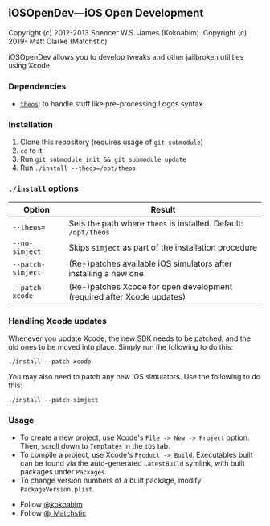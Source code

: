 ## iOSOpenDev—iOS Open Development
Copyright (c) 2012-2013 Spencer W.S. James (Kokoabim).
Copyright (c) 2019- Matt Clarke (Matchstic)

iOSOpenDev allows you to develop tweaks and other jailbroken utilities using Xcode.

### Dependencies

- [`theos`](https://github.com/theos/theos): to handle stuff like pre-processing Logos syntax.

### Installation

1. Clone this repository (requires usage of `git submodule`)
2. `cd` to it
3. Run `git submodule init && git submodule update`
4. Run `./install --theos=/opt/theos`

### `./install` options

| Option                        |  Result                                                                                                             |
| ------------------------ | ------------------------------------------------------------------------------------- |
| `--theos=`                | Sets the path where `theos` is installed. Default: `/opt/theos`                    |
| `--no-simject`        | Skips `simject` as part of the installation procedure                                     |
| `--patch-simject`  | (Re-)patches available iOS simulators after installing a new one                    |
| `--patch-xcode`      | (Re-)patches Xcode for open development (required after Xcode updates)   |

### Handling Xcode updates

Whenever you update Xcode, the new SDK needs to be patched, and the old ones to be moved into place. Simply run the following to do this: 

```
./install --patch-xcode
```

You may also need to patch any new iOS simulators. Use the following to do this:

```
./install --patch-simject
```

### Usage

- To create a new project, use Xcode's `File -> New -> Project` option. Then, scroll down to `Templates` in the `iOS` tab.
- To compile a project, use Xcode's `Product -> Build`. Executables built can be found via the auto-generated `LatestBuild` symlink, with built packages under `Packages`.
- To change version numbers of a built package, modify `PackageVersion.plist`.


* Follow [@kokoabim](https://twitter.com/kokoabim)
* Follow [@_Matchstic](https://twitter.com/_Matchstic)
